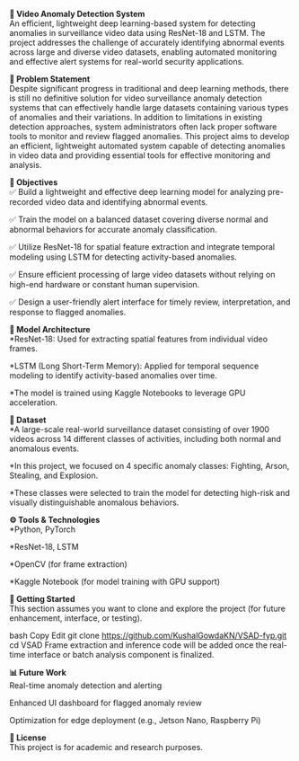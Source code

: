 **🎥 Video Anomaly Detection System**\
An efficient, lightweight deep learning-based system for detecting anomalies in surveillance video data using ResNet-18 and LSTM. The project addresses the challenge of accurately identifying abnormal events across large and diverse video datasets, enabling automated monitoring and effective alert systems for real-world security applications.

**📌 Problem Statement**\
Despite significant progress in traditional and deep learning methods, there is still no definitive solution for video surveillance anomaly detection systems that can effectively handle large datasets containing various types of anomalies and their variations. In addition to limitations in existing detection approaches, system administrators often lack proper software tools to monitor and review flagged anomalies. This project aims to develop an efficient, lightweight automated system capable of detecting anomalies in video data and providing essential tools for effective monitoring and analysis.

**🎯 Objectives**\
✅ Build a lightweight and effective deep learning model for analyzing pre-recorded video data and identifying abnormal events.

✅ Train the model on a balanced dataset covering diverse normal and abnormal behaviors for accurate anomaly classification.

✅ Utilize ResNet-18 for spatial feature extraction and integrate temporal modeling using LSTM for detecting activity-based anomalies.

✅ Ensure efficient processing of large video datasets without relying on high-end hardware or constant human supervision.

✅ Design a user-friendly alert interface for timely review, interpretation, and response to flagged anomalies.

**🧠 Model Architecture**\
*ResNet-18: Used for extracting spatial features from individual video frames.

*LSTM (Long Short-Term Memory): Applied for temporal sequence modeling to identify activity-based anomalies over time.

*The model is trained using Kaggle Notebooks to leverage GPU acceleration.

**📂 Dataset**\
*A large-scale real-world surveillance dataset consisting of over 1900 videos across 14 different classes of activities, including both normal and anomalous events.

*In this project, we focused on 4 specific anomaly classes:
Fighting, Arson, Stealing, and Explosion.

*These classes were selected to train the model for detecting high-risk and visually distinguishable anomalous behaviors.

**⚙️ Tools & Technologies**\
*Python, PyTorch

*ResNet-18, LSTM

*OpenCV (for frame extraction)

*Kaggle Notebook (for model training with GPU support)

**🚀 Getting Started**\
This section assumes you want to clone and explore the project (for future enhancement, interface, or testing).

bash
Copy
Edit
git clone https://github.com/KushalGowdaKN/VSAD-fyp.git
cd VSAD
Frame extraction and inference code will be added once the real-time interface or batch analysis component is finalized.

**📊 Future Work**\
Real-time anomaly detection and alerting

Enhanced UI dashboard for flagged anomaly review

Optimization for edge deployment (e.g., Jetson Nano, Raspberry Pi)

**🧾 License**\
This project is for academic and research purposes.
